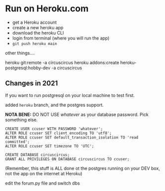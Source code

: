 # Run on Heroku.com

- get a Heroku account
- create a new heroku app
- download the heroku CLI
- login from terminal (where you will run the app)
- `git push heroku main`

other things....

heroku git:remote -a circuscircus
heroku addons:create heroku-postgresql:hobby-dev -a circuscircus

## Changes in 2021

If you want to run postgresql on your local machine to test first.

added `heroku` branch, and the postgres support.

**NOTA BENE:** DO NOT USE _whatever_ as your database password. Pick something else.
```
CREATE USER ccuser WITH PASSWORD 'whatever';
ALTER ROLE ccuser SET client_encoding TO 'utf8';
ALTER ROLE ccuser SET default_transaction_isolation TO 'read committed';
ALTER ROLE ccuser SET timezone TO 'UTC';

CREATE DATABASE circuscircus;
GRANT ALL PRIVILEGES ON DATABASE circuscircus TO ccuser;
```
(Remember, this stuff is ALL done ot the postgres running on your DEV box, not the app on the internet at Heroku)

edit the forum.py file and switch dbs
